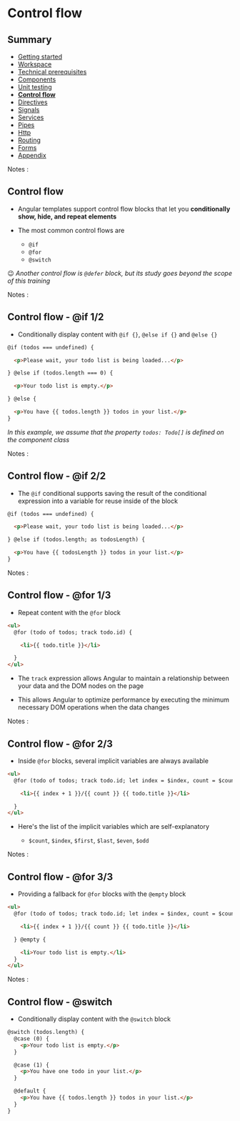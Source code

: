 # Control flow

<!-- .slide: class="page-title" -->



## Summary

<!-- .slide: class="toc" -->

- [Getting started](#/1)
- [Workspace](#/2)
- [Technical prerequisites](#/3)
- [Components](#/4)
- [Unit testing](#/5)
- **[Control flow](#/6)**
- [Directives](#/7)
- [Signals](#/8)
- [Services](#/9)
- [Pipes](#/10)
- [Http](#/11)
- [Routing](#/12)
- [Forms](#/13)
- [Appendix](#/14)

Notes :



## Control flow

- Angular templates support control flow blocks that let you **conditionally show, hide, and repeat elements**

- The most common control flows are

  - `@if`
  - `@for`
  - `@switch`

😉 *Another control flow is `@defer` block, but its study goes beyond the scope of this training*

Notes :



## Control flow - @if 1/2

- Conditionally display content with `@if {}`, `@else if {}` and `@else {}`

```html
@if (todos === undefined) {

  <p>Please wait, your todo list is being loaded...</p>

} @else if (todos.length === 0) {

  <p>Your todo list is empty.</p>

} @else {

  <p>You have {{ todos.length }} todos in your list.</p>
}
```

*In this example, we assume that the property `todos: Todo[]` is defined on the component class*

Notes :



## Control flow - @if 2/2

- The `@if` conditional supports saving the result of the conditional expression into a variable for reuse inside of the block


```html
@if (todos === undefined) {

  <p>Please wait, your todo list is being loaded...</p>

} @else if (todos.length; as todosLength) {

  <p>You have {{ todosLength }} todos in your list.</p>
}
```

Notes :



## Control flow - @for 1/3

- Repeat content with the `@for` block

```html
<ul>
  @for (todo of todos; track todo.id) {

    <li>{{ todo.title }}</li>

  }
</ul>
```

- The `track` expression allows Angular to maintain a relationship between your data and the DOM nodes on the page

- This allows Angular to optimize performance by executing the minimum necessary DOM operations when the data changes

Notes :



## Control flow - @for 2/3

- Inside `@for` blocks, several implicit variables are always available

```html
<ul>
  @for (todo of todos; track todo.id; let index = $index, count = $count) {

    <li>{{ index + 1 }}/{{ count }} {{ todo.title }}</li>

  }
</ul>
```

- Here's the list of the implicit variables which are self-explanatory

  - `$count`, `$index`, `$first`, `$last`, `$even`, `$odd` 

Notes :



## Control flow - @for 3/3

- Providing a fallback for `@for` blocks with the `@empty` block

```html
<ul>
  @for (todo of todos; track todo.id; let index = $index, count = $count) {

    <li>{{ index + 1 }}/{{ count }} {{ todo.title }}</li>

  } @empty {

    <li>Your todo list is empty.</li>
  }
</ul>
```

Notes :



## Control flow - @switch

- Conditionally display content with the `@switch` block

```html
@switch (todos.length) {
  @case (0) {
    <p>Your todo list is empty.</p>
  }

  @case (1) {
    <p>You have one todo in your list.</p>
  }

  @default {
    <p>You have {{ todos.length }} todos in your list.</p>
  }
}
```



<!-- .slide: class="page-questions" -->



<!-- .slide: class="page-tp5" -->
